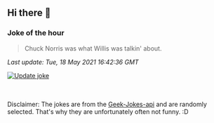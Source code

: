 ## Hi there 👋

### Joke of the hour
<!-- joke -->
>Chuck Norris was what Willis was talkin' about.
<!-- /joke -->

*Last update: Tue, 18 May 2021 16:42:36 GMT*

[![Update joke](https://github.com/nclskfm/nclskfm/actions/workflows/joke.yml/badge.svg)](https://github.com/nclskfm/nclskfm/actions/workflows/joke.yml)

<br><br>
Disclaimer: The jokes are from the [Geek-Jokes-api](https://github.com/sameerkumar18/geek-joke-api) and are randomly selected. That's why they are unfortunately often not funny. :D
